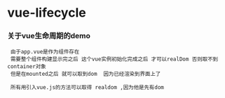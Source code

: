 # vue-lifecycle
### 关于vue生命周期的demo
```
 由于app.vue是作为组件存在
 需要整个组件构建显示完之后 这个vue实例初始化完成之后 才可以realDom 否则取不到 container对象
 但是在mounted之后 就可以取到dom  因为已经渲染到界面上了

 所有用引入vue.js的方法可以取得 realdom ,因为他是先有dom
```

